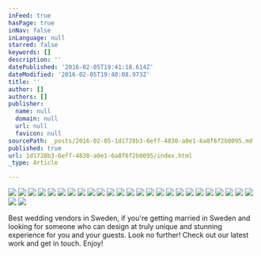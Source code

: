 ```yaml
---
inFeed: true
hasPage: true
inNav: false
inLanguage: null
starred: false
keywords: []
description: ''
datePublished: '2016-02-05T19:41:18.614Z'
dateModified: '2016-02-05T19:40:08.973Z'
title: ''
author: []
authors: []
publisher:
  name: null
  domain: null
  url: null
  favicon: null
sourcePath: _posts/2016-02-05-1d1728b3-6eff-4830-a0e1-6a8f6f2b0095.md
published: true
url: 1d1728b3-6eff-4830-a0e1-6a8f6f2b0095/index.html
_type: Article

---
```

![](https://the-grid-user-content.s3-us-west-2.amazonaws.com/ccecd2ec-7022-4b5f-b4f4-831600f9c78e.jpg)
![](https://the-grid-user-content.s3-us-west-2.amazonaws.com/c0e67d1a-388f-4da2-99f2-1c5e33416ddf.jpg)
![](https://the-grid-user-content.s3-us-west-2.amazonaws.com/50e3e247-ea3c-4e4f-8502-1b06bd95da8b.jpg)
![](https://the-grid-user-content.s3-us-west-2.amazonaws.com/dcd1b749-0665-491d-8e5a-29902b45b624.JPG)
![](https://the-grid-user-content.s3-us-west-2.amazonaws.com/094fe706-4d22-4266-b30a-cc8ec15b9628.jpg)
![](https://the-grid-user-content.s3-us-west-2.amazonaws.com/6fe03833-70f7-45bc-a826-d4e46eb925b1.jpg)
![](https://the-grid-user-content.s3-us-west-2.amazonaws.com/c9eb1cb6-5b8d-4390-b5e1-98036e24e22a.JPG)
![](https://the-grid-user-content.s3-us-west-2.amazonaws.com/e40e6d00-5d5e-4c5d-b1be-d7c153647f14.jpg)
![](https://the-grid-user-content.s3-us-west-2.amazonaws.com/30e1610a-225d-422a-86ac-e69b05e25935.jpg)
![](https://the-grid-user-content.s3-us-west-2.amazonaws.com/87093c7c-064f-4a0c-ae17-f4dd0e5d9208.jpg)
![](https://the-grid-user-content.s3-us-west-2.amazonaws.com/d08a3c10-eb43-43dc-9dca-b3f6e114bb88.jpg)
![](https://the-grid-user-content.s3-us-west-2.amazonaws.com/43316983-b136-4c06-b9ae-f683cb3f6545.jpg)
![](https://the-grid-user-content.s3-us-west-2.amazonaws.com/66b6a2a0-e569-4b14-ba32-8adb4f8d4b15.jpg)
![](https://the-grid-user-content.s3-us-west-2.amazonaws.com/bca33e5c-a84f-4a0f-985b-8beade66d685.jpg)
![](https://the-grid-user-content.s3-us-west-2.amazonaws.com/c2e115de-01f6-4548-a178-c9f4135b9e55.jpg)
![](https://the-grid-user-content.s3-us-west-2.amazonaws.com/66ceb2d4-cdf7-4831-80db-285a04334116.jpg)
![](https://the-grid-user-content.s3-us-west-2.amazonaws.com/21aeb7fe-8dbe-4265-98e0-7cb4935237da.jpg)
![](https://the-grid-user-content.s3-us-west-2.amazonaws.com/fad6ad68-4025-4798-a2b6-139702808cdd.jpg)
![](https://the-grid-user-content.s3-us-west-2.amazonaws.com/a75b7b08-678a-4a2d-8462-e97bdc57eb0f.jpg)
![](https://the-grid-user-content.s3-us-west-2.amazonaws.com/1469abe9-102a-4f4b-ac71-3e10d878acaf.jpg)
![](https://the-grid-user-content.s3-us-west-2.amazonaws.com/66923688-1ab2-4ca6-b55f-cfcee65d23fd.jpg)
![](https://the-grid-user-content.s3-us-west-2.amazonaws.com/3f9e9a09-20e6-4433-89e1-f6b07b654cd5.jpg)
![](https://the-grid-user-content.s3-us-west-2.amazonaws.com/26c6ae0a-b619-4570-8c7d-18a53b11c6de.jpg)
![](https://the-grid-user-content.s3-us-west-2.amazonaws.com/ab005e11-96f3-45d1-900b-bf7369fc363e.jpg)
![](https://the-grid-user-content.s3-us-west-2.amazonaws.com/88efeff0-e5da-4d9f-ac80-75905e43b0ec.jpg)
![](https://the-grid-user-content.s3-us-west-2.amazonaws.com/9adb1447-538c-451d-8f4a-bd82fbbf5010.jpg)
![](https://the-grid-user-content.s3-us-west-2.amazonaws.com/3d1657c9-f78b-4ed5-ab4e-f9158cdb5eb0.jpg)

Best wedding vendors in Sweden, if you're getting married in Sweden and looking for someone who can design at truly unique and stunning experience for you and your guests. Look no further! Check out our latest work and get in touch. Enjoy!